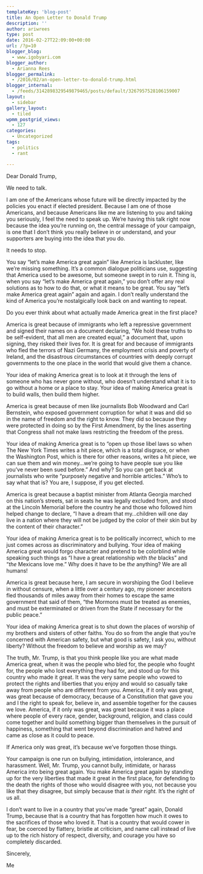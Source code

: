 ```yaml
---
templateKey: 'blog-post'
title: An Open Letter to Donald Trump
description: ''
author: ariwrees
type: post
date: 2016-02-27T22:09:00+00:00
url: /?p=10
blogger_blog:
  - www.igobyari.com
blogger_author:
  - Arianna Rees
blogger_permalink:
  - /2016/02/an-open-letter-to-donald-trump.html
blogger_internal:
  - /feeds/3142898329549879465/posts/default/3267957528106159007
layout:
  - sidebar
gallery_layout:
  - tiled
wpmm_postgrid_views:
  - 127
categories:
  - Uncategorized
tags:
  - politics
  - rant

---
```

Dear Donald Trump,

We need to talk.  

I am one of the Americans whose future will be directly impacted by the policies you enact if elected president. Because I am one of those Americans, and because Americans like me are listening to you and taking you seriously, I feel the need to speak up. We’re having this talk right now because the idea you’re running on, the central message of your campaign, is one that I don’t think you really believe in or understand, and your supporters are buying into the idea that you do.

It needs to stop. 

You say “let’s make America great again” like America is lackluster, like we’re missing something. It’s a common dialogue politicians use, suggesting that America used to be awesome, but someone swept in to ruin it. Thing is, when you say “let’s make America great again,” you don’t offer any real solutions as to how to do that, or what it means to be great. You say “let’s make America great again” again and again. I don’t really understand the kind of America you’re nostalgically look back on and wanting to repeat.

Do you ever think about what actually made America great in the first place?

America is great because of immigrants who left a repressive government and signed their names on a document declaring, “We hold these truths to be self-evident, that all men are created equal,” a document that, upon signing, they risked their lives for. It is great for and because of immigrants who fled the terrors of Nazi Germany, the employment crisis and poverty of Ireland, and the disastrous circumstances of countries with deeply corrupt governments to the one place in the world that would give them a chance.

  
Your idea of making America great is to look at it through the lens of someone who has never gone without, who doesn’t understand what it is to go without a home or a place to stay. Your idea of making America great is to build walls, then build them higher.

America is great because of men like journalists Bob Woodward and Carl Bernstein, who exposed government corruption for what it was and did so in the name of freedom and the right to know. They did so because they were protected in doing so by the First Amendment, by the lines asserting that Congress shall not make laws restricting the freedom of the press.

Your idea of making America great is to “open up those libel laws so when The New York Times writes a hit piece, which is a total disgrace, or when the Washington Post, which is there for other reasons, writes a hit piece, we can sue them and win money…we’re going to have people sue you like you’ve never been sued before.” And why? So you can get back at journalists who write “purposely negative and horrible articles.” Who’s to say what that is? You are, I suppose, if you get elected.

America is great because a baptist minister from Atlanta Georgia marched on this nation’s streets, sat in seats he was legally excluded from, and stood at the Lincoln Memorial before the country he and those who followed him helped change to declare, “I have a dream that my…children will one day live in a nation where they will not be judged by the color of their skin but by the content of their character.”

Your idea of making America great is to be politically incorrect, which to me just comes across as discriminatory and bullying. Your idea of making America great would forgo character and pretend to be colorblind while speaking such things as “I have a great relationship with _the_ blacks” and “_the_ Mexicans love me.” Why does it have to be _the_ anything? We are all humans!

America is great because here, I am secure in worshiping the God I believe in without censure, when a little over a century ago, my pioneer ancestors fled thousands of miles away from their homes to escape the same government that said of them, “the Mormons must be treated as enemies, and must be exterminated or driven from the State if necessary for the public peace.”

Your idea of making America great is to shut down the places of worship of my brothers and sisters of other faiths. You do so from the angle that you’re concerned with American safety, but what good is safety, I ask you, without liberty? Without the freedom to believe and worship as we may?

The truth, Mr. Trump, is that you think people like you are what made America great, when it was the people who bled for, the people who fought for, the people who lost everything they had for, and stood up for this country who made it great. It was the very same people who vowed to protect the rights and liberties that you enjoy and would so casually take away from people who are different from you. America, if it only was great, was great because of democracy, because of a Constitution that gave you and I the right to speak for, believe in, and assemble together for the causes we love. America, if it only was great, was great because it was a place where people of every race, gender, background, religion, and class could come together and build something bigger than themselves in the pursuit of happiness, something that went beyond discrimination and hatred and came as close as it could to peace. 

If America only was great, it’s because we’ve forgotten those things.

Your campaign is one run on bullying, intimidation, intolerance, and harassment. Well, Mr. Trump, you cannot bully, intimidate, or harass America into being great again. You make America great again by standing up for the very liberties that made it great in the first place, for defending to the death the rights of those who would disagree with you, not because you like that they disagree, but simply because that _is their right._ It’s the right of us all.

I don’t want to live in a country that you’ve made “great” again, Donald Trump, because that is a country that has forgotten how much it owes to the sacrifices of those who loved it. That is a country that would cower in fear, be coerced by flattery, bristle at criticism, and name call instead of live up to the rich history of respect, diversity, and courage you have so completely discarded.

Sincerely,

Me